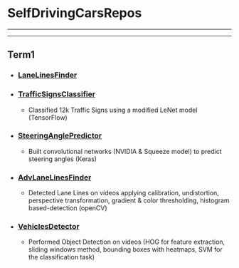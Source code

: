 # SelfDrivingCarsRepos
---


---

## Term1

* ### [LaneLinesFinder](https://github.com/georgosgeorgos/LaneLinesFinder)

* ### [TrafficSignsClassifier](https://github.com/georgosgeorgos/TrafficSignsClassifier)

  * Classified 12k Traffic Signs using a modified LeNet model (TensorFlow)

* ### [SteeringAnglePredictor](https://github.com/georgosgeorgos/BehavioralCloning)

  * Built convolutional networks (NVIDIA & Squeeze model) to predict steering angles (Keras)

* ### [AdvLaneLinesFinder](https://github.com/georgosgeorgos/AdvLaneLinesFinder)

  * Detected Lane Lines on videos applying calibration, undistortion, perspective transformation, gradient & color thresholding, histogram based-detection (openCV)

* ### [VehiclesDetector](https://github.com/georgosgeorgos/VehiclesDetector)

  * Performed Object Detection on videos (HOG for feature extraction, sliding windows method, bounding boxes with heatmaps, SVM for the classification task)
